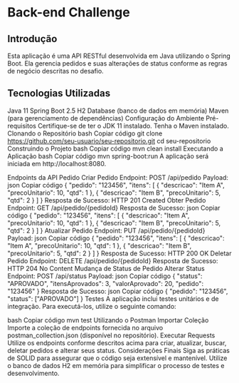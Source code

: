 # Back-end Challenge
## Introdução

Esta aplicação é uma API RESTful desenvolvida em Java utilizando o Spring Boot.
Ela gerencia pedidos e suas alterações de status conforme as regras de negócio descritas no desafio.

## Tecnologias Utilizadas

Java 11 
Spring Boot 2.5
H2 Database (banco de dados em memória)
Maven (para gerenciamento de dependências)
Configuração do Ambiente
Pré-requisitos
Certifique-se de ter o JDK 11 instalado.
Tenha o Maven instalado.
Clonando o Repositório
bash
Copiar código
git clone https://github.com/seu-usuario/seu-repositorio.git
cd seu-repositorio
Construindo o Projeto
bash
Copiar código
mvn clean install
Executando a Aplicação
bash
Copiar código
mvn spring-boot:run
A aplicação será iniciada em http://localhost:8080.

Endpoints da API
Pedido
Criar Pedido
Endpoint: POST /api/pedido
Payload:
json
Copiar código
{
"pedido": "123456",
"itens": [
{
"descricao": "Item A",
"precoUnitario": 10,
"qtd": 1
},
{
"descricao": "Item B",
"precoUnitario": 5,
"qtd": 2
}
]
}
Resposta de Sucesso: HTTP 201 Created
Obter Pedido
Endpoint: GET /api/pedido/{pedidoId}
Resposta de Sucesso:
json
Copiar código
{
"pedido": "123456",
"itens": [
{
"descricao": "Item A",
"precoUnitario": 10,
"qtd": 1
},
{
"descricao": "Item B",
"precoUnitario": 5,
"qtd": 2
}
]
}
Atualizar Pedido
Endpoint: PUT /api/pedido/{pedidoId}
Payload:
json
Copiar código
{
"pedido": "123456",
"itens": [
{
"descricao": "Item A",
"precoUnitario": 10,
"qtd": 1
},
{
"descricao": "Item B",
"precoUnitario": 5,
"qtd": 2
}
]
}
Resposta de Sucesso: HTTP 200 OK
Deletar Pedido
Endpoint: DELETE /api/pedido/{pedidoId}
Resposta de Sucesso: HTTP 204 No Content
Mudança de Status de Pedido
Alterar Status
Endpoint: POST /api/status
Payload:
json
Copiar código
{
"status": "APROVADO",
"itensAprovados": 3,
"valorAprovado": 20,
"pedido": "123456"
}
Resposta de Sucesso:
json
Copiar código
{
"pedido": "123456",
"status": ["APROVADO"]
}
Testes
A aplicação inclui testes unitários e de integração. Para executá-los, utilize o seguinte comando:

bash
Copiar código
mvn test
Utilizando o Postman
Importar Coleção
Importe a coleção de endpoints fornecida no arquivo postman_collection.json (disponível no repositório).
Executar Requests
Utilize os endpoints conforme descritos acima para criar, atualizar, buscar, deletar pedidos e alterar seus status.
Considerações Finais
Siga as práticas de SOLID para assegurar que o código seja extensível e mantenível.
Utilize o banco de dados H2 em memória para simplificar o processo de testes e desenvolvimento.